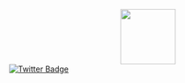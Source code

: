 <div id="header" align="center">
  <img src="https://media.giphy.com/media/M9gbBd9nbDrOTu1Mqx/giphy.gif" width="100"/>
</div>

<a href="https://twitter.com/bin_node">
    <img src="https://img.shields.io/badge/Twitter-blue?style=for-the-badge&logo=twitter&logoColor=white" alt="Twitter Badge"/>
  </a>
